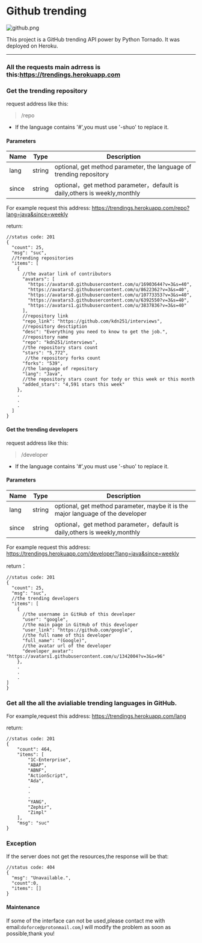 # Github trending

![github.png](http://upload-images.jianshu.io/upload_images/2040047-113772827550d86c.png?imageMogr2/auto-orient/strip%7CimageView2/2/w/1240)

This project is a GitHub trending API power by Python Tornado.
It was deployed on Heroku.
***

### All the requests main adrress is this:https://trendings.herokuapp.com

### Get the trending repository
request address like this:
> /repo

+ If the language contains '#',you must use '-shuo' to replace it.

#### Parameters
| Name  | Type  | Description |
| ------| ------ | ------ |
| lang  | string | optional, get method parameter, the language of trending repository      |
| since | string | optional，get method parameter，default is daily,others is weekly,monthly |

For example request this address:
https://trendings.herokuapp.com/repo?lang=java&since=weekly

 return:
```
//status code: 201
{
  "count": 25,
  "msg": "suc",
  //trending repositories
  "items": [
    {
      //the avatar link of contributors
      "avatars": [
        "https://avatars0.githubusercontent.com/u/16903644?v=3&s=40",
        "https://avatars2.githubusercontent.com/u/8622362?v=3&s=40",
        "https://avatars0.githubusercontent.com/u/10773353?v=3&s=40",
        "https://avatars3.githubusercontent.com/u/6392550?v=3&s=40",
        "https://avatars1.githubusercontent.com/u/3837836?v=3&s=40"
      ],
      //repository link
      "repo_link": "https://github.com/kdn251/interviews",
      //repository desctiption
      "desc": "Everything you need to know to get the job.",
      //repository name
      "repo": "kdn251/interviews",
      //the repository stars count
      "stars": "5,772",
       //the repository forks count
      "forks": "539",
      //the language of repository
      "lang": "Java",
      //the repository stars count for tody or this week or this month
      "added_stars": "4,591 stars this week"
    },
    .
    .
    .
  ]
}
```

#### Get the trending developers
request address like this:
> /developer

+ If the language contains '#',you must use '-shuo' to replace it.

#### Parameters
| Name  | Type  | Description |
| ------| ------ | ------ |
| lang  | string | optional, get method parameter, maybe it is the major language of the developer
| since | string | optional，get method parameter，default is daily,others is weekly,monthly |

For example request this address:
https://trendings.herokuapp.com/developer?lang=java&since=weekly

 return：
```
//status code: 201
{
  "count": 25,
  "msg": "suc",
  //the trending developers
  "items": [
    {
      //the username in GitHub of this developer
      "user": "google",
      //the main page in GitHub of this developer
      "user_link": "https://github.com/google",
      //the full name of this developer
      "full_name": "(Google)",
      //the avatar url of the developer
      "developer_avatar": "https://avatars1.githubusercontent.com/u/1342004?v=3&s=96"
    },
    .
    .
    .
]
}
```

### Get all the all the avialiable trending languages in GitHub.
For example,request this address:
https://trendings.herokuapp.com/lang

return:
```
//status code: 201
{
    "count": 464,
    "items": [
        "1C-Enterprise",
        "ABAP",
        "ABNF",
        "ActionScript",
        "Ada",
        .
        .
        .
        "YANG",
        "Zephir",
        "Zimpl"
    ],
    "msg": "suc"
}
```

### Exception
If the server does not get the resources,the response will be that:

```
//status code: 404
{
  "msg": "Unavailable.",
  "count":0,
  "items": []
}
```

#### Maintenance
If some of the interface can not be used,please contact me with email:`doforce@protonmail.com`,I will modify the problem as soon as possible,thank you!